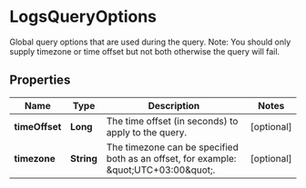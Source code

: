 

# LogsQueryOptions

Global query options that are used during the query. Note: You should only supply timezone or time offset but not both otherwise the query will fail.
## Properties

Name | Type | Description | Notes
------------ | ------------- | ------------- | -------------
**timeOffset** | **Long** | The time offset (in seconds) to apply to the query. |  [optional]
**timezone** | **String** | The timezone can be specified both as an offset, for example: \&quot;UTC+03:00\&quot;. |  [optional]




